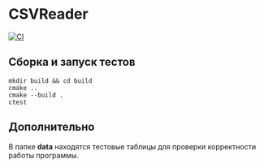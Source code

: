 # CSVReader

[![CI](https://github.com/vlad-gogov/csvreader/actions/workflows/ci.yml/badge.svg?branch=main)](https://github.com/vlad-gogov/csvreader/actions/workflows/ci.yml)

## Сборка и запуск тестов

```
mkdir build && cd build
cmake ..
cmake --build .
ctest
```

## Дополнительно

В папке __data__ находятся тестовые таблицы для проверки корректности работы программы.
